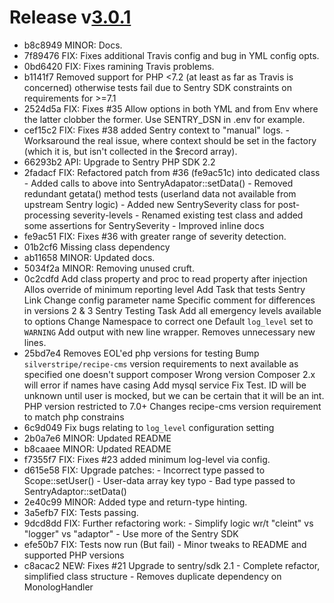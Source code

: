 # Release v[3.0.1](https://github.com/phptek/silverstripe-sentry/commits/3.0.1)

* b8c8949 MINOR: Docs.
* 7f89476 FIX: Fixes additional Travis config and bug in YML config opts.
* 0bd6420 FIX: Fixes ramining Travis problems.
* b1141f7 Removed support for PHP <7.2 (at least as far as Travis is concerned) otherwise tests fail due to Sentry SDK constraints on requirements for >=7.1
* 2524d5a FIX: Fixes #35 Allow options in both YML and from Env where the latter clobber the former. Use SENTRY_DSN in .env for example.
* cef15c2 FIX: Fixes #38 added Sentry context to "manual" logs.  - Worksaround the real issue, where context should be set in the factory (which it is, but isn't collected in the $record array).
* 66293b2 API: Upgrade to Sentry PHP SDK 2.2
* 2fadacf FIX: Refactored patch from #36 (fe9ac51c) into dedicated class  - Added calls to above into SentryAdapator::setData()  - Removed redundant getata() method tests (userland data not available from upstream Sentry logic)  - Added new SentrySeverity class for post-processing severity-levels  - Renamed existing test class and added some assertions for SentrySeverity  - Improved inline docs
* fe9ac51 FIX: Fixes #36 with greater range of severity detection.
* 01b2cf6 Missing class dependency
* ab11658 MINOR: Updated docs.
* 5034f2a MINOR: Removing unused cruft.
* 0c2cdfd Add class property and proc to read property after injection Allos override of minimum reporting level Add Task that tests Sentry Link Change config parameter name Specific comment for differences in versions 2 & 3 Sentry Testing Task Add all emergency levels available to options Change Namespace to correct one Default `log_level` set to `WARNING` Add output with new line wrapper. Removes unnecessary new lines.
* 25bd7e4 Removes EOL'ed php versions for testing Bump `silverstripe/recipe-cms` version requirements to next available as specified one doesn't support composer Wrong version Composer 2.x will error if names have casing Add mysql service Fix Test. ID will be unknown until user is mocked, but we can be certain that it will be an int. PHP version restricted to 7.0+ Changes recipe-cms version requirement to match php constrains
* 6c9d049 Fix bugs relating to `log_level` configuration setting
* 2b0a7e6 MINOR: Updated README
* b8caaee MINOR: Updated README
* f7355f7 FIX: Fixes #23 added minimum log-level via config.
* d615e58 FIX: Upgrade patches: - Incorrect type passed to Scope::setUser() - User-data array key typo - Bad type passed to SentryAdaptor::setData()
* 2e40c99 MINOR: Added type and return-type hinting.
* 3a5efb7 FIX: Tests passing.
* 9dcd8dd FIX: Further refactoring work: - Simplify logic wr/t "cleint" vs "logger" vs "adaptor" - Use more of the Sentry SDK
* efe50b7 FIX: Tests now run (But fail) - Minor tweaks to README and supported PHP versions
* c8acac2 NEW: Fixes #21 Upgrade to sentry/sdk 2.1 - Complete refactor, simplified class structure - Removes duplicate dependency on MonologHandler

